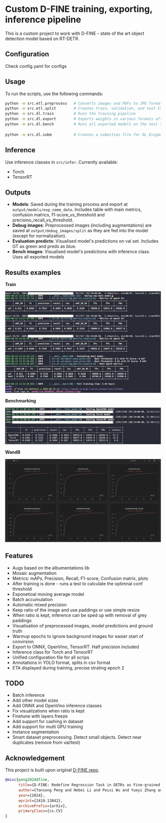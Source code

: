 # Custom D-FINE training, exporting, inference pipeline
This is a custom project to work with D-FINE - state of the art object detection model based on RT-DETR.

## Configuration
Check config.yaml for configs

## Usage
To run the scripts, use the following commands:
```bash
python -m src.etl.preprocess   # Converts images and PDFs to JPG format
python -m src.etl.split        # Creates train, validation, and test CSVs with image paths
python -m src.dl.train         # Runs the training pipeline
python -m src.dl.export        # Exports weights in various formats after training
python -m src.dl.bench         # Runs all exported models on the test set

python -m src.dl.subm          # Creates a submition file for DL Enigma Kaggle challenge
```

## Inference
Use inference classes in `src/infer`. Currently available:
- Torch
- TensorRT

## Outputs
- **Models**: Saved during the training process and export at `output/models/exp_name_date`. Includes table with main metrics, confusion matrics, f1-score_vs_threshold and precisino_recall_vs_threshold.
- **Debug images**: Preprocessed images (including augmentations) are saved at `output/debug_images/split` as they are fed into the model (except for normalization).
- **Evaluation predicts**: Visualised model's predictions on val set. Includes GT as green and preds as blue.
- **Bench images**: Visualised model's predictions with inference class. Uses all exported models

## Results examples
**Train**

![image](assets/train.png)

**Benchmarking**

![image](assets/bench.png)

**WandB**

![image](assets/wandb.png)


## Features
- Augs based on the albumentations lib
- Mosaic augmentation
- Metrics: mAPs, Precision, Recall, F1-score, Confusion matrix, plots
- After training is done - runs a test to calculate the optimnal conf threshold
- Exponetioal moving average model
- Batch accumulation
- Automatic mixed precision
- Keep ratio of the image and use paddings or use simple resize
- When ratio is kept, inference can be sped up with removal of grey paddings
- Visualisation of preprocessed images, model predictions and ground truth
- Warmup epochs to ignore background images for easier start of convirsion
- Export to ONNX, OpenVino, TensorRT. Half precision included
- Inference class for Torch and TensorRT
- Unified configuration file for all scrips
- Annotations in YOLO format, splits in csv format
- ETA displayed during training, precise strating epoch 2

## TODO
- Batch inference
- Add other model sizes
- Add ONNX and OpenVino inference classes
- Fix visualizations when ratio is kept
- Finetune with layers freeze
- Add support for cashing in dataset
- Add support for multi GPU training
- Instance segmentation
- Smart dataset preprocessing. Detect small objects. Detect near duplicates (remove from val/test)


## Acknowledgement
This project is built upon original [D-FINE repo](https://github.com/Peterande/D-FINE).

``` bibtex
@misc{peng2024dfine,
      title={D-FINE: Redefine Regression Task in DETRs as Fine-grained Distribution Refinement},
      author={Yansong Peng and Hebei Li and Peixi Wu and Yueyi Zhang and Xiaoyan Sun and Feng Wu},
      year={2024},
      eprint={2410.13842},
      archivePrefix={arXiv},
      primaryClass={cs.CV}
}
```


[def]: assets/train.png
